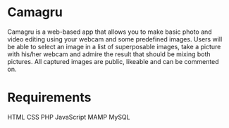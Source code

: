 # Camagru
Camagru is a web-based app that allows you to make basic photo and video editing using your webcam and some predefined images. Users will be able to select an image in a list of superposable images, take a picture with his/her webcam and admire the result that should be mixing both pictures. All captured images are public, likeable and can be commented on.

# Requirements
HTML
CSS
PHP
JavaScript
MAMP
MySQL



